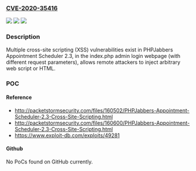 ### [CVE-2020-35416](https://cve.mitre.org/cgi-bin/cvename.cgi?name=CVE-2020-35416)
![](https://img.shields.io/static/v1?label=Product&message=n%2Fa&color=blue)
![](https://img.shields.io/static/v1?label=Version&message=n%2Fa&color=blue)
![](https://img.shields.io/static/v1?label=Vulnerability&message=n%2Fa&color=brighgreen)

### Description

Multiple cross-site scripting (XSS) vulnerabilities exist in PHPJabbers Appointment Scheduler 2.3, in the index.php admin login webpage (with different request parameters), allows remote attackers to inject arbitrary web script or HTML.

### POC

#### Reference
- http://packetstormsecurity.com/files/160502/PHPJabbers-Appointment-Scheduler-2.3-Cross-Site-Scripting.html
- http://packetstormsecurity.com/files/160600/PHPJabbers-Appointment-Scheduler-2.3-Cross-Site-Scripting.html
- https://www.exploit-db.com/exploits/49281

#### Github
No PoCs found on GitHub currently.

